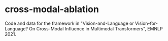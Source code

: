 # cross-modal-ablation
Code and data for the framework in "Vision-and-Language or Vision-for-Language? On Cross-Modal Influence in Multimodal Transformers", EMNLP 2021.
